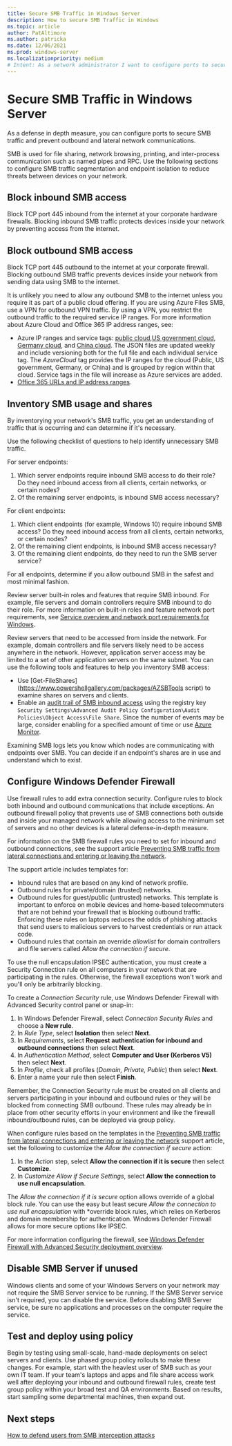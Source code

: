 ```yaml
---
title: Secure SMB Traffic in Windows Server
description: How to secure SMB Traffic in Windows
ms.topic: article
author: PatAltimore
ms.author: patricka
ms.date: 12/06/2021
ms.prod: windows-server
ms.localizationpriority: medium
# Intent: As a network administrator I want to configure ports to secure SMB Traffic in Windows
---
```

# Secure SMB Traffic in Windows Server

As a defense in depth measure, you can configure ports to secure SMB traffic and prevent outbound
and lateral network communications.

SMB is used for file sharing, network browsing, printing, and inter-process communication such as
named pipes and RPC. Use the following sections to configure SMB traffic segmentation and endpoint
isolation to reduce threats between devices on your network.

## Block inbound SMB access

Block TCP port 445 inbound from the internet at your corporate hardware firewalls. Blocking inbound
SMB traffic protects devices inside your network by preventing access from the internet.

## Block outbound SMB access

Block TCP port 445 outbound to the internet at your corporate firewall. Blocking outbound
SMB traffic prevents devices inside your network from sending data using SMB to the internet.

It is unlikely you need to allow any outbound SMB to the internet unless you require it as part of a
public cloud offering. If you are using Azure Files SMB, use a VPN for outbound VPN traffic. By
using a VPN, you restrict the outbound traffic to the required service IP ranges. For more
information about Azure Cloud and Office 365 IP address ranges, see:
- Azure IP ranges and service tags: [public cloud](https://www.microsoft.com/en-us/download/details.aspx?id=56519),[US government cloud](https://www.microsoft.com/en-us/download/details.aspx?id=57063), [Germany cloud](https://www.microsoft.com/en-us/download/details.aspx?id=57064), and [China cloud](https://www.microsoft.com/en-us/download/details.aspx?id=57064). The JSON files are updated weekly and include versioning both for the full file and each individual service tag. The *AzureCloud* tag provides the IP ranges for the cloud (Public, US government, Germany, or China) and is grouped by region within that cloud. Service tags in the file will increase as Azure services are added.
- [Office 365 URLs and IP address ranges](/microsoft-365/enterprise/urls-and-ip-address-ranges).

## Inventory SMB usage and shares

By inventorying your network's SMB traffic, you get an understanding of traffic that is occurring
and can determine if it's necessary.

Use the following checklist of questions to help identify unnecessary SMB traffic.

For server endpoints:

1. Which server endpoints require inbound SMB access to do their role? Do they need inbound
   access from all clients, certain networks, or certain nodes?
1. Of the remaining server endpoints, is inbound SMB access necessary?

For client endpoints:

1. Which client endpoints (for example, Windows 10) require inbound SMB access? Do they need inbound
   access from all clients, certain networks, or certain nodes?
1. Of the remaining client endpoints, is inbound SMB access necessary?
1. Of the remaining client endpoints, do they need to run the SMB server service?

For all endpoints, determine if you allow outbound SMB in the safest and most minimal fashion.

Review server built-in roles and features that require SMB inbound. For example, file servers and
domain controllers require SMB inbound to do their role. For more information on built-in roles
and feature network port requirements, see
[Service overview and network port requirements for Windows](/troubleshoot/windows-server/networking/service-overview-and-network-port-requirements).

Review servers that need to be accessed from inside the network. For example, domain controllers and
file servers likely need to be access anywhere in the network. However, application server access
may be limited to a set of other application servers on the same subnet. You can use the following
tools and features to help you inventory SMB access:

- Use [Get-FileShares](https://www.powershellgallery.com/packages/AZSBTools script) to examine shares on servers and clients.
- Enable an [audit trail of SMB inbound access](/windows/security/threat-protection/auditing/event-5140) using the registry key `Security Settings\Advanced Audit Policy Configuration\Audit Policies\Object Access\File Share`. Since the number of events may be large, consider enabling for a specified amount of time or use [Azure Monitor](https://azure.microsoft.com/services/monitor).

Examining SMB logs lets you know which nodes are communicating with endpoints over SMB. You can
decide if an endpoint's shares are in use and understand which to exist.

## Configure Windows Defender Firewall

Use firewall rules to add extra connection security. Configure rules to block both inbound and
outbound communications that include exceptions. An outbound firewall policy that prevents use of
SMB connections both outside and inside your managed network while allowing access to the minimum
set of servers and no other devices is a lateral defense-in-depth measure.

For information on the SMB firewall rules you need to set for inbound and outbound connections, see the support article [Preventing SMB traffic from lateral connections and entering or leaving the network](https://support.microsoft.com/en-us/topic/preventing-smb-traffic-from-lateral-connections-and-entering-or-leaving-the-network-c0541db7-2244-0dce-18fd-14a3ddeb282a).

The support article includes templates for:

- Inbound rules that are based on any kind of network profile.
- Outbound rules for private/domain (trusted) networks.
- Outbound rules for guest/public (untrusted) networks. This template is important to enforce on
  mobile devices and home-based telecommuters that are not behind your firewall that is blocking
  outbound traffic. Enforcing these rules on laptops reduces the odds of phishing attacks that send
  users to malicious servers to harvest credentials or run attack code.
- Outbound rules that contain an override *allowlist* for domain controllers and file servers
  called *Allow the connection if secure*.

To use the null encapsulation IPSEC authentication, you must create a Security Connection rule on
all computers in your network that are participating in the rules. Otherwise, the firewall
exceptions won't work and you'll only be arbitrarily blocking.

To create a *Connection Security* rule, use Windows Defender Firewall with Advanced Security control
panel or snap-in:

1. In Windows Defender Firewall, select *Connection Security Rules* and choose a **New rule**.
1. In *Rule Type*, select **Isolation** then select **Next**.
1. In *Requirements*, select **Request authentication for inbound and outbound connections** then select **Next**.
1. In *Authentication Method*, select **Computer and User (Kerberos V5)** then select **Next**.
1. In *Profile*, check all profiles (*Domain, Private, Public*) then select **Next**.
1. Enter a name your rule then select **Finish**.

Remember, the Connection Security rule must be created on all clients and servers participating in
your inbound and outbound rules or they will be blocked from connecting SMB outbound. These rules
may already be in place from other security efforts in your environment and like the firewall
inbound/outbound rules, can be deployed via group policy.

When configure rules based on the templates in the [Preventing SMB traffic from lateral connections and entering or leaving the network](https://support.microsoft.com/en-us/topic/preventing-smb-traffic-from-lateral-connections-and-entering-or-leaving-the-network-c0541db7-2244-0dce-18fd-14a3ddeb282a) support article, set the following to customize the *Allow the connection if secure* action:

1. In the *Action* step, select **Allow the connection if it is secure** then select **Customize**.
1. In *Customize Allow if Secure Settings*, select **Allow the connection to use null encapsulation**.

The *Allow the connection if it is secure* option allows override of a global block rule. You can use
the easy but least secure *Allow the connection to use null encapsulation* with *override block
rules, which relies on Kerberos and domain membership for authentication. Windows Defender Firewall
allows for more secure options like IPSEC.

For more information configuring the firewall, see [Windows Defender Firewall with Advanced Security deployment overview](/windows/security/threat-protection/windows-firewall/windows-firewall-with-advanced-security-deployment-guide).

## Disable SMB Server if unused

Windows clients and some of your Windows Servers on your network may not require the SMB Server service to be running. If the SMB Server service isn't required, you can disable the service. Before disabling SMB Server service, be sure no applications and processes on the computer require the service.

## Test and deploy using policy

Begin by testing using small-scale, hand-made deployments on select servers and clients. Use phased group policy rollouts to make these changes. For example, start with the heaviest user of SMB such as your own IT team. If your team's laptops and apps and file share access work well after deploying your inbound and outbound firewall rules, create test group policy within your broad test and QA environments. Based on results, start sampling some departmental machines, then expand out.

## Next steps

[How to defend users from SMB interception attacks]()